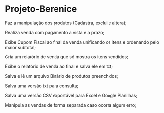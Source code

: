 # Projeto-Berenice

Faz a manipulação dos produtos (Cadastra, exclui e altera);

Realiza venda com pagamento a vista e a prazo;

Exibe Cupom Fiscal ao final da venda unificando os itens e ordenando pelo maior subtotal;

Cria um relatório de venda que só mostra os itens vendidos;

Exibe o relatório de venda ao final e salva ele em txt;

Salva e lê um arquivo Binário de produtos preenchidos;

Salva uma versão txt para consulta;

Salva uma versão CSV exportável para Excel e Google Planilhas;

Manipula as vendas de forma separada caso ocorra algum erro;
